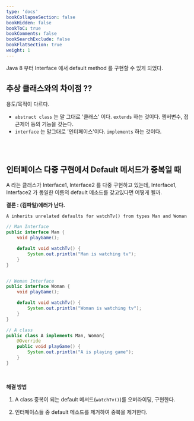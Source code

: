 ```yaml
---
type: 'docs'
bookCollapseSection: false
bookHidden: false
bookToC: true
bookComments: false
bookSearchExclude: false
bookFlatSection: true
weight: 1
---
```


Java 8 부터 Interface 에서 default method 를 구현할 수 있게 되었다.


## 추상 클래스와의 차이점 ??

용도/목적이 다르다.
   - `abstract class` 는 말 그대로 '클래스' 이다. `extends` 하는 것이다. 멤버변수, 접근제어 등의 기능을 갖는다.
   - `interface` 는 말그대로 '인터페이스'이다. `implements` 하는 것이다.


<br><br>
## 인터페이스 다중 구현에서 Default 메서드가 중복일 때
A 라는 클래스가 Interface1, Interface2 를 다중 구현하고 있는데, Interface1, Interface2 가 동일한 이름의 default 메소드를 갖고있다면 어떻게 될까.

**결론 : (컴파일)에러가 난다.**

`A inherits unrelated defaults for watchTv() from types Man and Woman`

```java
// Man Interface
public interface Man {
    void playGame();

    default void watchTv() {
        System.out.println("Man is watching tv");
    }
}


// Woman Interface
public interface Woman {
    void playGame();

    default void watchTv() {
        System.out.println("Woman is watching tv");
    }
}

// A class
public class A implements Man, Woman{
    @Override
    public void playGame() {
        System.out.println("A is playing game");
    }
}
```

<br>

**해결 방법**

1. A class 중복이 되는 default 메서드(`watchTv()`)를 오버라이딩, 구현한다.

2. 인터페이스들 중 default 메소드를 제거하여 중복을 제거한다.